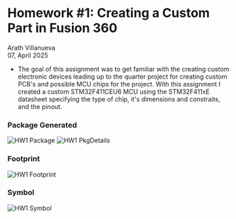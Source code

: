 # Homework #1: Creating a Custom Part in Fusion 360
Arath Villanueva \
07, April 2025

- The goal of this assignment was to get familiar with the creating custom electronic devices leading up to the quarter project for creating custom PCB's and possible MCU chips for the project. With this assignment I created a custom STM32F411CEU6 MCU using the STM32F411xE datasheet specifying the type of chip, it's dimensions and constraits, and the pinout.

### Package Generated
![HW1 Package](https://github.com/user-attachments/assets/7faaacd0-fb22-4b66-9ce4-2aae946ee01f)
![HW1 PkgDetails](https://github.com/user-attachments/assets/08ed13e8-900b-4d35-ac43-2c93f082add7)

### Footprint
![HW1 Footprint](https://github.com/user-attachments/assets/ec877da5-5f36-4cc7-a7f6-bbdb10f7c060)

### Symbol
![HW1 Symbol](https://github.com/user-attachments/assets/a255da50-6b30-4087-ae29-b2136d7eab1c)
